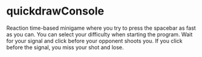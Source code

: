 # quickdrawConsole
Reaction time-based minigame where you try to press the spacebar as fast as you can. You can select your difficulty when starting the program.
Wait for your signal and click before your opponent shoots you. If you click before the signal, you miss your shot and lose.

